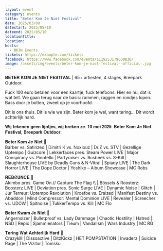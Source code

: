 ```yaml
---
layout: event
category: events
title: "Beter Kom Je Niet Festival"
date: 2025/03/08
datestart: 2025/05/10
dateend: 2025/05/10
locationTitle:
location:
hosts:
  - BKJN Events
tickets: https://example.com/tickets
facebook: https://www.facebook.com/events/1119253179650836/
image: /assets/img/events/beter-kom-je-niet-festival--official-.jpg
---
```


𝐁𝐄𝐓𝐄𝐑 𝐊𝐎𝐌 𝐉𝐄 𝐍𝐈𝐄𝐓 𝐅𝐄𝐒𝐓𝐈𝐕𝐀𝐋 | 65+ artiesten, 4 stages, Breepark Outdoor.

Fuck 100 euro betalen voor een kaartje, fuck telefoons. Hier en nu, dat is wat telt. We gaan terug naar de basis: rammen, raggen en rondjes lopen. Bass door je botten, zweet op je voorhoofd.

Dit is ons thuis. Dit is wie we zijn. Beter kom je wel, want tering... Dit wordt achterlijk hard.

𝐖𝐢𝐣 𝐭𝐞𝐤𝐞𝐧𝐞𝐧 𝐠𝐞𝐞𝐧 𝐥𝐢𝐣𝐧𝐭𝐣𝐞𝐬, 𝐰𝐢𝐣 𝐛𝐫𝐞𝐤𝐞𝐧 𝐳𝐞. 𝟏𝟎 𝐦𝐞𝐢 𝟐𝟎𝟐𝟓. 𝐁𝐞𝐭𝐞𝐫 𝐊𝐨𝐦 𝐉𝐞 𝐍𝐢𝐞𝐭 𝐅𝐞𝐬𝐭𝐢𝐯𝐚𝐥, 𝐁𝐫𝐞𝐞𝐩𝐚𝐫𝐤 𝐎𝐮𝐭𝐝𝐨𝐨𝐫.

𝐁𝐞𝐭𝐞𝐫 𝐊𝐨𝐦 𝐉𝐞 𝐍𝐢𝐞𝐭 🚧  
Barber vs. Satirized | Dimitri K vs. Noxiouz | Dr.Z vs. STV | Gezellige Uptempo | Guizcore | Lekkerfaces pres. Steam Power LIVE | Major Conspiracy vs. Pinotello | Partyraiser vs. Rosbeek vs. S-Kill | Slaughterhouse LIVE by Deadly Guns & N-Vitral | Spiady LIVE | The Dark Horror LIVE | The Dope Doctor | Yoshiko – Album Showcase | MC Robs

𝐑𝐄𝐁Ø𝐔𝐍𝐂𝐄 🚧  
Akimbo pres. Game On // Capture The Flag \\\\ | Bössels & Roosterz: Boosterz LIVE | Deviation pres. Sonic Surge LIVE | Dynamic Noise | Glitch | Jur Terreur: Uptempo Ravolution | Kroefoe vs. Eraized | Manifest Destiny vs. Abaddon | Mind Compressor: Mental Dominion LIVE | Revealer | Screecher vs. UDOW | Spitnoise | TukkerTempo vs. Kili | MC Flo

𝐁𝐞𝐭𝐞𝐫 𝐊𝐰𝐚𝐦 𝐉𝐞 𝐍𝐢𝐞𝐭 🚧  
Angernoizer | Bulletproof vs. Lady Dammage | Chaotic Hostility | Hatred | NSD | Repix | Sjammienators | Tieum | Vandal!sm | Wars Industry | MC RG

𝐓𝐞𝐫𝐢𝐧𝐠 𝐖𝐚𝐭 𝐀𝐜𝐡𝐭𝐞𝐫𝐥𝐢𝐣𝐤 𝐇𝐚𝐫𝐝 🚧  
Crazykill | Dissoactive | DitzKickz | HET POMPSTATION | Invaderz | Suicide Rage | The Vizitor | Tomsku
